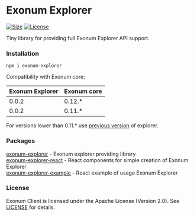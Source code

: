# Exonum Explorer

[LICENSE]: https://github.com/exonum/exonum-js-explorer/blob/master/LICENSE
[EXONUM-EXPLORER]: https://github.com/exonum/exonum-js-explorer/blob/master/exonum-explorer
[REACT]: https://github.com/exonum/exonum-js-explorer/blob/master/exonum-explorer-react
[EXAMPLE]: https://github.com/exonum/exonum-js-explorer/blob/master/exonum-explorer-example

[SIZE-IMG]: https://img.shields.io/bundlephobia/minzip/exonum-explorer
[SIZE-LINK]: https://bundlephobia.com/result?p=exonum-explorer
[LICENSE-IMG]:https://img.shields.io/npm/l/exonum-explorer


[![Size][SIZE-IMG]][SIZE-LINK]
[![License][LICENSE-IMG]][LICENSE]

Tiny library for providing full Exonum Explorer API support.

###  Installation

```
npm i exonum-explorer
```

Compatibility with Exonum core:  

| Exonum Explorer | Exonum core |
|---|---|
| 0.0.2 | 0.12.* |
| 0.0.2 | 0.11.* |

For versions lower than 0.11.* use [previous version](https://github.com/exonum/blockchain-explorer) of explorer.

### Packages
[exonum-explorer][EXONUM-EXPLORER] - Exonum explorer providing library  
[exonum-explorer-react][REACT] - React components for simple creation of Exonum Explorer  
[exonum-explorer-example][EXAMPLE] - React example of usage Exonum Explorer

### License
Exonum Client is licensed under the Apache License (Version 2.0). See [LICENSE](LICENSE) for details.
